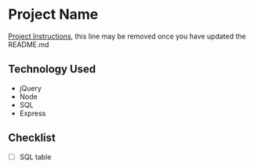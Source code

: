 # Project Name

[Project Instructions](./INSTRUCTIONS.md), this line may be removed once you have updated the README.md

## Technology Used

- jQuery
- Node
- SQL
- Express

## Checklist

- [ ] SQL table